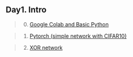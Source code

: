## Day1. Intro

> 0. [Google Colab and Basic Python](https://nbviewer.jupyter.org/gist/Hyejin-Koo/6294afd92129f2637a0493d09ddf8230)

> 1. [Pytorch (simple network with CIFAR10)](https://nbviewer.jupyter.org/gist/Hyejin-Koo/c45a7818e0dd3d931a8517669bf69eb8)

> 2. [XOR network](https://nbviewer.jupyter.org/gist/Hyejin-Koo/0c719935de56b5cca2134a9587c532ed)
